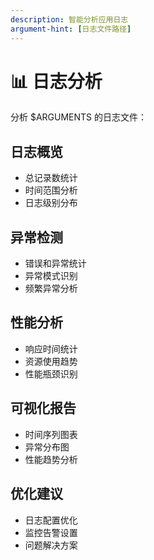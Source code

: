 ```yaml
---
description: 智能分析应用日志
argument-hint: [日志文件路径]
---
```


# 📊 日志分析

分析 $ARGUMENTS 的日志文件：

## 日志概览
- 总记录数统计
- 时间范围分析
- 日志级别分布

## 异常检测
- 错误和异常统计
- 异常模式识别
- 频繁异常分析

## 性能分析
- 响应时间统计
- 资源使用趋势
- 性能瓶颈识别

## 可视化报告
- 时间序列图表
- 异常分布图
- 性能趋势分析

## 优化建议
- 日志配置优化
- 监控告警设置
- 问题解决方案